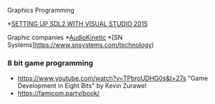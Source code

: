 Graphics Programming

*[SETTING UP SDL2 WITH VISUAL STUDIO 2015](https://gigi.nullneuron.net/gigilabs/setting-up-sdl2-with-visual-studio-2015/)



Graphic  companies
*[AudioKinetic](https://www.audiokinetic.com/)
*[SN Systems]https://www.snsystems.com/technology)


### 8 bit game programming
* https://www.youtube.com/watch?v=TPbroUDHG0s&t=27s  "Game Development in Eight Bits" by Kevin Zurawel
* https://famicom.party/book/
